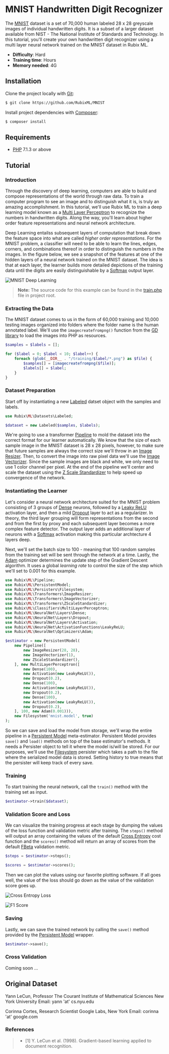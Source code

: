 # MNIST Handwritten Digit Recognizer
The [MNIST](https://en.wikipedia.org/wiki/MNIST_database) dataset is a set of 70,000 human labeled 28 x 28 greyscale images of individual handwritten digits. It is a subset of a larger dataset available from NIST - The National Institute of Standards and Technology. In this tutorial, you'll create your own handwritten digit recognizer using a multi layer neural network trained on the MNIST dataset in Rubix ML.

- **Difficulty**: Hard
- **Training time**: Hours
- **Memory needed**: 4G

## Installation
Clone the project locally with [Git](https://git-scm.com/):
```sh
$ git clone https://github.com/RubixML/MNIST
```

Install project dependencies with [Composer](https://getcomposer.org/):
```sh
$ composer install
```

## Requirements
- [PHP](https://php.net) 7.1.3 or above

## Tutorial

### Introduction
Through the discovery of deep learning, computers are able to build and compose representations of the world through raw data. To train a computer program to see an image and to distinguish what it is, is truly an amazing accomplishment. In this tutorial, we'll use Rubix ML to train a deep learning model known as a [Multi Layer Perceptron](https://docs.rubixml.com/en/latest/classifiers/multi-layer-perceptron.html) to recognize the numbers in handwritten digits. Along the way, you'll learn about higher order feature representations and neural network architecture.

Deep Learning entailss subsequent layers of computation that break down the feature space into what are called *higher order representations*. For the MNIST problem, a classifier will need to be able to learn the lines, edges, corners, and combinations thereof in order to distinguish the numbers in the images. In the figure below, we see a snapshot of the features at one of the hidden layers of a neural network trained on the MNIST dataset. The idea is that at each layer, the learner builds more detailed depictions of the training data until the digits are easily distinguishable by a [Softmax](https://docs.rubixml.com/en/latest/neural-network/activation-functions/softmax.html) output layer.

![MNIST Deep Learning](https://github.com/RubixML/MNIST/blob/master/docs/images/mnist-deep-learning.png?raw=true)

> **Note:** The source code for this example can be found in the [train.php](https://github.com/RubixML/MNIST/blob/master/train.php) file in project root.

### Extracting the Data
The MNIST dataset comes to us in the form of 60,000 training and 10,000 testing images organized into folders where the folder name is the human annotated label. We'll use the `imagecreatefrompng()` function from the [GD library](https://www.php.net/manual/en/book.image.php) to load the images into PHP as resources.

```php
$samples = $labels = [];

for ($label = 0; $label < 10; $label++) {
    foreach (glob(__DIR__ . "/training/$label/*.png") as $file) {
        $samples[] = [imagecreatefrompng($file)];
        $labels[] = $label;
    }
}
```

### Dataset Preparation
Start off by instantiating a new [Labeled](https://docs.rubixml.com/en/latest/datasets/labeled.html) datset object with the samples and labels.

```php
use Rubix\ML\Datasets\Labeled;

$dataset = new Labeled($samples, $labels);
```

We're going to use a transformer [Pipeline](https://docs.rubixml.com/en/latest/pipeline.html) to mold the dataset into the correct format for our learner automatically. We know that the size of each sample image in the MNIST dataset is 28 x 28 pixels, however, to make sure that future samples are always the correct size we'll throw in an [Image Resizer](https://docs.rubixml.com/en/latest/transformers/image-resizer.html). Then, to convert the image into raw pixel data we'll use the [Image Vectorizer](https://docs.rubixml.com/en/latest/transformers/image-vectorizer.html). Since the sample images are black and white, we only need to use 1 color channel per pixel. At the end of the pipeline we'll center and scale the dataset using the [Z Scale Standardizer](https://docs.rubixml.com/en/latest/transformers/z-scale-standardizer.html) to help speed up convergence of the network.

### Instantiating the Learner
Let's consider a neural network architecture suited for the MNIST problem consisting of 3 groups of [Dense](https://docs.rubixml.com/en/latest/neural-network/hidden-layers/dense.html) neurons, followed by a [Leaky ReLU](https://docs.rubixml.com/en/latest/neural-network/activation-functions/leaky-relu.html) activation layer, and then a mild [Dropout](https://docs.rubixml.com/en/latest/neural-network/hidden-layers/dropout.html) layer to act as a regularizer. In theory, the third layer grouping will form representations from the second and from the first by proxy and each subsequent layer becomes a more complex feature detector. The output layer adds an additional layer of neurons with a [Softmax](https://docs.rubixml.com/en/latest/neural-network/activation-functions/softmax.html) activation making this particular archtecture 4 layers deep.

Next, we'll set the batch size to 100 - meaning that 100 random samples from the training set will be sent through the network at a time. Lastly, the [Adam](https://docs.rubixml.com/en/latest/neural-network/optimizers/adam.html) optimizer determines the update step of the Gradient Descent algorithm. It uses a global *learning rate* to control the size of the step which we'll set to 0.001 for this example.

```php
use Rubix\ML\Pipeline;
use Rubix\ML\PersistentModel;
use Rubix\ML\Persisters\Filesystem;
use Rubix\ML\Transformers\ImageResizer;
use Rubix\ML\Transformers\ImageVectorizer;
use Rubix\ML\Transformers\ZScaleStandardizer;
use Rubix\ML\Classifiers\MultiLayerPerceptron;
use Rubix\ML\NeuralNet\Layers\Dense;
use Rubix\ML\NeuralNet\Layers\Dropout;
use Rubix\ML\NeuralNet\Layers\Activation;
use Rubix\ML\NeuralNet\ActivationFunctions\LeakyReLU;
use Rubix\ML\NeuralNet\Optimizers\Adam;

$estimator = new PersistentModel(
    new Pipeline([
        new ImageResizer(28, 28),
        new ImageVectorizer(1),
        new ZScaleStandardizer(),
    ], new MultiLayerPerceptron([
        new Dense(100),
        new Activation(new LeakyReLU()),
        new Dropout(0.2),
        new Dense(100),
        new Activation(new LeakyReLU()),
        new Dropout(0.2),
        new Dense(100),
        new Activation(new LeakyReLU()),
        new Dropout(0.2),
    ], 100, new Adam(0.001))),
    new Filesystem('mnist.model', true)
);
```

So we can save and load the model from storage, we'll wrap the entire pipeline in a [Persistent Model](https://docs.rubixml.com/en/latest/persistent-model.html) meta-estimator. Persistent Model provides `save()` and `load()` methods on top of the base estimator's methods. It needs a Persister object to tell it where the model is/will be stored. For our purposes, we'll use the [Filesystem](https://docs.rubixml.com/en/latest/persisters/filesystem.html) persister which takes a path to the file where the serialized model data is stored. Setting history to true means that the persister will keep track of every save.

### Training
To start training the neural network, call the `train()` method with the training set as input.
```php
$estimator->train($dataset);
```

### Validation Score and Loss
We can visualize the training progress at each stage by dumping the values of the loss function and validation metric after training. The `steps()` method will output an array containing the values of the default [Cross Entropy](https://docs.rubixml.com/en/latest/neural-network/cost-functions/cross-entropy.html) cost function and the `scores()` method will return an array of scores from the default [FBeta](https://docs.rubixml.com/en/latest/cross-validation/metrics/f-beta.html) validation metric.

```php
$steps = $estimator->steps();

$scores = $estimator->scores();
```

Then we can plot the values using our favorite plotting software. If all goes well, the value of the loss should go down as the value of the validation score goes up.

![Cross Entropy Loss](https://raw.githubusercontent.com/RubixML/MNIST/master/docs/images/training-loss.svg?sanitize=true)

![F1 Score](https://raw.githubusercontent.com/RubixML/MNIST/master/docs/images/validation-score.svg?sanitize=true)

### Saving
Lastly, we can save the trained network by calling the `save()` method provided by the [Persistent Model](https://docs.rubixml.com/en/latest/persistent-model.html) wrapper.

```php
$estimator->save();
```

### Cross Validation

Coming soon ...

## Original Dataset
Yann LeCun, Professor
The Courant Institute of Mathematical Sciences
New York University
Email: yann 'at' cs.nyu.edu 

Corinna Cortes, Research Scientist
Google Labs, New York
Email: corinna 'at' google.com

### References
>- [1] Y. LeCun et al. (1998). Gradient-based learning applied to document recognition.